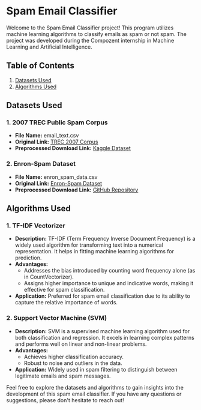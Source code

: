 # Spam Email Classifier

Welcome to the Spam Email Classifier project! This program utilizes machine learning algorithms to classify emails as spam or not spam. The project was developed during the Compozent internship in Machine Learning and Artificial Intelligence.

## Table of Contents

1. [Datasets Used](#datasets-used)
2. [Algorithms Used](#algorithms-used)

## Datasets Used

### 1. 2007 TREC Public Spam Corpus
   - **File Name:** email_text.csv
   - **Original Link:** [TREC 2007 Corpus](https://plg.uwaterloo.ca/~gvcormac/treccorpus07/)
   - **Preprocessed Download Link:** [Kaggle Dataset](https://www.kaggle.com/datasets/bayes2003/emails-for-spam-or-ham-classification-trec-2007)

### 2. Enron-Spam Dataset
   - **File Name:** enron_spam_data.csv
   - **Original Link:** [Enron-Spam Dataset](https://www2.aueb.gr/users/ion/data/enron-spam/)
   - **Preprocessed Download Link:** [GitHub Repository](https://github.com/MWiechmann/enron_spam_data/)

## Algorithms Used

### 1. TF-IDF Vectorizer
   - **Description:** TF-IDF (Term Frequency Inverse Document Frequency) is a widely used algorithm for transforming text into a numerical representation. It helps in fitting machine learning algorithms for prediction.
   - **Advantages:** 
     - Addresses the bias introduced by counting word frequency alone (as in CountVectorizer).
     - Assigns higher importance to unique and indicative words, making it effective for spam classification.
   - **Application:** Preferred for spam email classification due to its ability to capture the relative importance of words.

### 2. Support Vector Machine (SVM)
   - **Description:** SVM is a supervised machine learning algorithm used for both classification and regression. It excels in learning complex patterns and performs well on linear and non-linear problems.
   - **Advantages:**
     - Achieves higher classification accuracy.
     - Robust to noise and outliers in the data.
   - **Application:** Widely used in spam filtering to distinguish between legitimate emails and spam messages.

Feel free to explore the datasets and algorithms to gain insights into the development of this spam email classifier. If you have any questions or suggestions, please don't hesitate to reach out!
